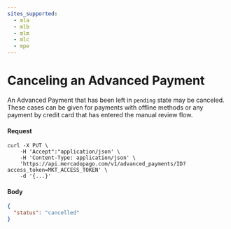 ```yaml
---
sites_supported:
  - mla
  - mlb
  - mlm
  - mlc
  - mpe
---
```


# Canceling an Advanced Payment

An Advanced Payment that has been left in `pending` state may be canceled. These cases can be given for payments with offline methods or any payment by credit card that has entered the manual review flow.

#### Request
```curl
curl -X PUT \
    -H 'Accept":"application/json' \
    -H 'Content-Type: application/json' \
    'https://api.mercadopago.com/v1/advanced_payments/ID?access_token=MKT_ACCESS_TOKEN' \
    -d '{...}'
```

#### Body
```json
{
  "status": "cancelled"
}
```  
